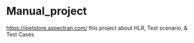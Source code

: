 # Manual_project
https://jpetstore.aspectran.com/ this project about HLR, Test scenario, & Test Cases
